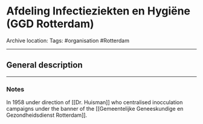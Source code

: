 # Afdeling Infectieziekten en Hygiëne (GGD Rotterdam)
Archive location:
Tags: #organisation #Rotterdam 

---
## General description

---
### Notes

In 1958 under direction of [[Dr. Huisman]] who centralised inocculation campaigns under the banner of the [[Gemeentelijke Geneeskundige en Gezondheidsdienst Rotterdam]].